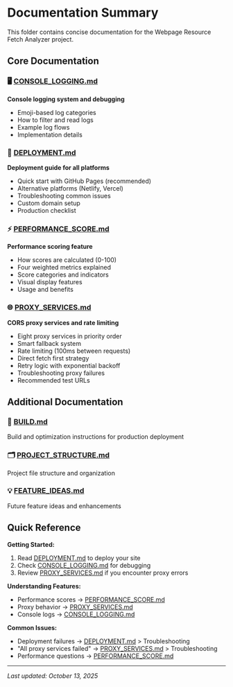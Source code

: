 # Documentation Summary

This folder contains concise documentation for the Webpage Resource Fetch Analyzer project.

## Core Documentation

### 🖥️ [CONSOLE_LOGGING.md](CONSOLE_LOGGING.md)
**Console logging system and debugging**
- Emoji-based log categories
- How to filter and read logs
- Example log flows
- Implementation details

### 🚀 [DEPLOYMENT.md](DEPLOYMENT.md)
**Deployment guide for all platforms**
- Quick start with GitHub Pages (recommended)
- Alternative platforms (Netlify, Vercel)
- Troubleshooting common issues
- Custom domain setup
- Production checklist

### ⚡ [PERFORMANCE_SCORE.md](PERFORMANCE_SCORE.md)
**Performance scoring feature**
- How scores are calculated (0-100)
- Four weighted metrics explained
- Score categories and indicators
- Visual display features
- Usage and benefits

### 🌐 [PROXY_SERVICES.md](PROXY_SERVICES.md)
**CORS proxy services and rate limiting**
- Eight proxy services in priority order
- Smart fallback system
- Rate limiting (100ms between requests)
- Direct fetch first strategy
- Retry logic with exponential backoff
- Troubleshooting proxy failures
- Recommended test URLs

## Additional Documentation

### 🔨 [BUILD.md](BUILD.md)
Build and optimization instructions for production deployment

### 🗂️ [PROJECT_STRUCTURE.md](PROJECT_STRUCTURE.md)
Project file structure and organization

### 💡 [FEATURE_IDEAS.md](FEATURE_IDEAS.md)
Future feature ideas and enhancements

## Quick Reference

**Getting Started:**
1. Read [DEPLOYMENT.md](DEPLOYMENT.md) to deploy your site
2. Check [CONSOLE_LOGGING.md](CONSOLE_LOGGING.md) for debugging
3. Review [PROXY_SERVICES.md](PROXY_SERVICES.md) if you encounter proxy errors

**Understanding Features:**
- Performance scores → [PERFORMANCE_SCORE.md](PERFORMANCE_SCORE.md)
- Proxy behavior → [PROXY_SERVICES.md](PROXY_SERVICES.md)
- Console logs → [CONSOLE_LOGGING.md](CONSOLE_LOGGING.md)

**Common Issues:**
- Deployment failures → [DEPLOYMENT.md](DEPLOYMENT.md) > Troubleshooting
- "All proxy services failed" → [PROXY_SERVICES.md](PROXY_SERVICES.md) > Troubleshooting
- Performance questions → [PERFORMANCE_SCORE.md](PERFORMANCE_SCORE.md)

---

*Last updated: October 13, 2025*
